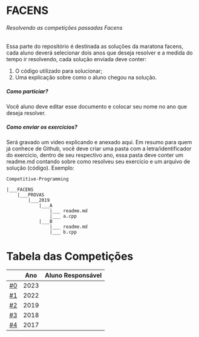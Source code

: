 # FACENS
###### Resolvendo as competições passadas Facens

Essa parte do repositório é destinada as soluções da maratona facens, cada aluno deverá selecionar dois anos que deseja resolver e a medida do tempo ir resolvendo, cada solução enviada deve conter:

1. O código utilizado para solucionar;
2. Uma explicação sobre como o aluno chegou na solução.

##### Como particiar?

Você aluno deve editar esse documento e colocar seu nome no ano que deseja resolver.

##### Como enviar os exercicios?

Será gravado um video explicando e anexado aqui. Em resumo para quem já conhece de Github, você deve criar uma pasta com a letra/identificador do exercicio, dentro de seu respectivo ano, essa pasta deve conter um readme.md contando sobre como resolveu seu exercicio e um arquivo de solução (código). Exemplo:

```
Competitive-Programming

|___FACENS
    |___PROVAS
        |___2019
            |___A
                |___ readme.md
                |___ a.cpp
            |___B
                |___ readme.md
                |___ b.cpp
```

# Tabela das Competições

|                    |Ano | Aluno Responsável |
|--------------------|----|-------------------|
|[#0 ](./PROVAS/2023)|2023|                   |
|[#1 ](./PROVAS/2022)|2022|                   |
|[#2 ](./PROVAS/2019)|2019|                   |
|[#3 ](./PROVAS/2018)|2018|                   |
|[#4 ](./PROVAS/2017)|2017|                   |